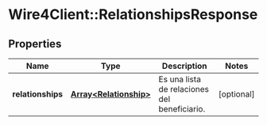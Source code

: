 # Wire4Client::RelationshipsResponse

## Properties
Name | Type | Description | Notes
------------ | ------------- | ------------- | -------------
**relationships** | [**Array&lt;Relationship&gt;**](Relationship.md) | Es una lista de relaciones del beneficiario. | [optional] 


